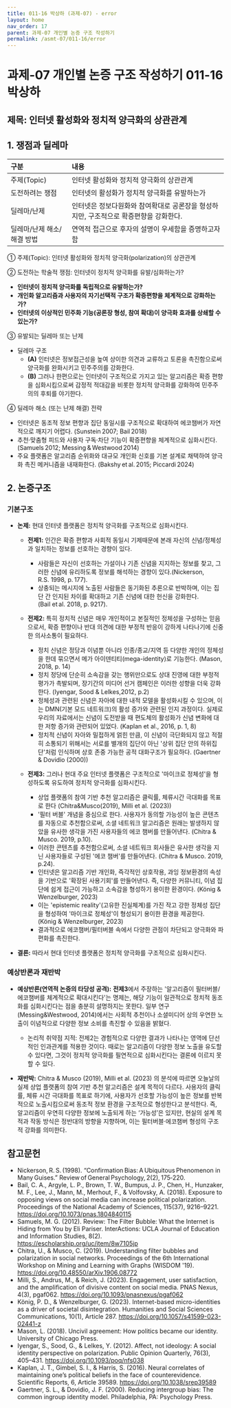 ```yaml
---
title: 011-16 박상하 (과제-07) - error
layout: home
nav_order: 17
parent: 과제-07 개인별 논증 구조 작성하기
permalink: /asmt-07/011-16/error
---
```


# 과제-07 개인별 논증 구조 작성하기 011-16 박상하

## 제목: 인터넷 활성화와 정치적 양극화의 상관관계 

## 1. 쟁점과 딜레마

| 구분 | 내용 |
|:---|:---|
| 주제(Topic) | 인터넷 활성화와 정치적 양극화의 상관관계 |
| 도전하려는 쟁점 | 인터넷의 활성화가 정치적 양극화를 유발하는가 |
| 딜레마/난제 | 인터넷은 정보다원화와 참여확대로 공론장을 형성하지만, 구조적으로 확증편향을 강화한다.|
| 딜레마/난제 해소/해결 방법 | 연역적 접근으로 후자의 설명이 우세함을 증명하고자 함 |

① 주제(Topic): 인터넷 활성화와 정치적 양극화(polarization)의 상관관계  

② 도전하는 학술적 쟁점: 인터넷이 정치적 양극화를 유발/심화하는가?

- **인터넷이 정치적 양극화를 독립적으로 유발하는가?**  
- **개인화 알고리즘과 사용자의 자기선택적 구조가 확증편향을 체계적으로 강화하는가?**  
- **인터넷의 이상적인 민주화 기능(공론장 형성, 참여 확대)이 양극화 효과를 상쇄할 수 있는가?**

③ 유발되는 딜레마 또는 난제

- 딜레마 구조
  - **(A)** 인터넷은 정보접근성을 높여 상이한 의견과 교류하고 토론을 촉진함으로써 양극화를 완화시키고 민주주의를 강화한다.
  - **(B)** 그러나 한편으로는 인터넷이 구조적으로 가지고 있는 알고리즘은 확증 편향을 심화시킴으로써 감정적 적대감을 비롯한 정치적 양극화를 강화하여 민주주의의 후퇴를 야기한다.

④ 딜레마 해소 (또는 난제 해결) 전략

- 인터넷은 동조적 정보 편향과 집단 동일시를 구조적으로 확대하여 에코챔버가 자연적으로 깨지기 어렵다. (Sunstein 2007; Bail 2018)
- 추천·맞춤형 피드와 사용자 구독·차단 기능이 확증편향을 체계적으로 심화시킨다. (Samuels 2012; Messing & Westwood 2014)
- 주요 플랫폼은 알고리즘 순위화와 대규모 개인화 신호를 기본 설계로 채택하여 양극화 촉진 메커니즘을 내재화한다. (Bakshy et al. 2015; Piccardi 2024)

## 2. 논증구조

### 기본구조

- **논제:** 현대 인터넷 플랫폼은 정치적 양극화를 구조적으로 심화시킨다.
  - **전제1:** 인간은 확증 편향과 사회적 동일시 기제때문에 본래 자신의 신념/정체성과 일치하는 정보를 선호하는 경향이 있다. 
    -  사람들은 자신이 선호하는 가설이나 기존 신념을 지지하는 정보를 찾고, 그러한 신념에 유리하도록 정보를 해석하는 경향이 있다.(Nickerson, R.S. 1998, p. 177).
	  - 상충되는 메시지에 노출된 사람들은 동기화된 추론으로 반박하며, 이는 집단 간 인지된 차이를 확대하고 기존 신념에 대한 헌신을 강화한다.(Bail et al. 2018, p. 9217).
   

  - **전제2:** 특히 정치적 신념은 매우 개인적이고 본질적인 정체성을 구성하는 믿음으로서, 확증 편향이나 반대 의견에 대한 부정적 반응이 강하게 나타나기에 신중한 의사소통이 필요하다.
    - 정치 신념은 정당과 이념뿐 아니라 인종/종교/지역 등 다양한 개인의 정체성을 한데 묶으면서 메가 아이덴티티(mega-identity)로 기능한다. (Mason, 2018, p. 14)
    - 정치 정당에 단순히 소속감을 갖는 행위만으로도 상대 진영에 대한 부정적 평가가 촉발되며, 장기간의 미디어 선거 캠페인은 이러한 성향을 더욱 강화한다. (Iyengar, Sood & Lelkes,2012, p.2)
    - 정체성과 관련된 신념은 자아에 대한 내적 모델을 활성화시킬 수 있으며, 이는 DMN(기본 모드 네트워크)의 활성 증가와 관련된 인지 과정이다. 실제로 우리의 자료에서는 신념이 도전받을 때 편도체의 활성화가 신념 변화에 대한 저항 증가와 관련되어 있었다. (Kaplan et al., 2016, p. 1, 8)
    - 정치적 신념이 자아와 밀접하게 얽힌 만큼, 이 신념이 극단화되지 않고 적절히 소통되기 위해서는 서로를 별개의 집단이 아닌 '상위 집단 안의 하위집단'처럼 인식하며 상호 존중 가능한 공적 대화구조가 필요하다. (Gaertner & Dovidio (2000))
    

  - **전제3:** 그러나 현대 주요 인터넷 플랫폼은 구조적으로 '마이크로 정체성'을 형성하도록 유도하여 정치적 양극화를 심화시킨다. 
    - 상업 플랫폼의 참여 기반 추천 알고리즘은 클릭률, 체류시간 극대화를 목표로 한다 (Chitra&Musco(2019), Milli et al. (2023))
    - '필터 버블' 개념을 중심으로 한다. 사용자가 동의할 가능성이 높은 콘텐츠를 자동으로 추천함으로써, 소셜 네트워크 알고리즘은 원래는 발생하지 않았을 유사한 생각을 가진 사용자들의 에코 챔버를 만들어낸다. (Chitra & Musco. 2019, p.10).
    - 이러한 콘텐츠를 추천함으로써, 소셜 네트워크 회사들은 유사한 생각을 지닌 사용자들로 구성된 '에코 챔버'를 만들어낸다. (Chitra & Musco. 2019, p.24).
    - 인터넷은 알고리즘 기반 개인화, 즉각적인 상호작용, 과잉 정보환경의 속성을 기반으로 '확장된 사용기회'를 만들어낸다. 즉, 다양한 커뮤니티, 이념 집단에 쉽게 접근이 가능하고 소속감을 형성하기 용이한 환경이다. (König & Wenzelburger, 2023)
    - 이는 'epistemic reality'(고유한 진실체계)를 가진 작고 강한 정체성 집단을 형성하여 '마이크로 정체성'이 형성되기 용이한 환경을 제공한다. (König & Wenzelburger, 2023)
    - 결과적으로 에코챔버/필터버블 속에서 다양한 관점이 차단되고 양극화와 파편화를 촉진한다. 
  
 
- **결론:** 따라서 현대 인터넷 플랫폼은 정치적 양극화를 구조적으로 심화시킨다.  

### 예상반론과 재반박

- **예상반론(연역적 논증의 타당성 공격):** **전제3**에서 주장하는 '알고리즘이 필터버블/에코챔버를 체계적으로 확대시킨다'는 명제는, 해당 기능이 일관적으로 정치적 동조화를 심화시킨다는 점을 충분히 설명하지는 못한다. 일부 연구(Messing&Westwood, 2014)에서는 사회적 추천이나 소셜미디어 상의 우연한 노출이 이념적으로 다양한 정보 소비를 촉진할 수 있음을 밝혔다. 
  - 논리적 취약점 지적: 전제2는 경험적으로 다양한 결과가 나타나는 영역에 단선적인 인과관계를 적용한 것이다. 때로는 알고리즘이 다양한 정보 노출을 유도할 수 있다면, 그것이 정치적 양극화를 필연적으로 심화시킨다는 결론에 이르지 못할 수 있다. 

- **재반박:** Chitra & Musco (2019), Milli et al. (2023) 의 분석에 따르면 오늘날의 실제 상업 플랫폼의 참여 기반 추천 알고리즘은 설계 목적이 다르다. 사용자의 클릭률, 체류 시간 극대화를 목표로 하기에, 사용자가 선호할 가능성이 높은 정보를 반복적으로 노출시킴으로써 동조적 정보 환경을 구조적으로 형성한다고 분석한다. 즉, 알고리즘이 우연히 다양한 정보에 노출되게 하는 ‘가능성’은 있지만, 현실의 설계 목적과 작동 방식은 정반대의 방향을 지향하며, 이는 필터버블·에코챔버 형성의 구조적 강화를 의미한다.


## 참고문헌

- Nickerson, R. S. (1998). “Confirmation Bias: A Ubiquitous Phenomenon in Many Guises.” Review of General Psychology, 2(2), 175‑220.
- Bail, C. A., Argyle, L. P., Brown, T. W., Bumpus, J. P., Chen, H., Hunzaker, M. F., Lee, J., Mann, M., Merhout, F., & Volfovsky, A. (2018). Exposure to opposing views on social media can increase political polarization. Proceedings of the National Academy of Sciences, 115(37), 9216–9221. https://doi.org/10.1073/pnas.1804840115
- Samuels, M. G. (2012). Review: The Filter Bubble: What the Internet is Hiding from You by Eli Pariser. InterActions: UCLA Journal of Education and Information Studies, 8(2). https://escholarship.org/uc/item/8w7105jp
- Chitra, U., & Musco, C. (2019). Understanding filter bubbles and polarization in social networks. Proceedings of the 6th International Workshop on Mining and Learning with Graphs (WISDOM '19). https://doi.org/10.48550/arXiv.1906.08772
- Milli, S., Andrus, M., & Reich, J. (2023). Engagement, user satisfaction, and the amplification of divisive content on social media. PNAS Nexus, 4(3), pgaf062. https://doi.org/10.1093/pnasnexus/pgaf062
- König, P. D., & Wenzelburger, G. (2023). Internet-based micro-identities as a driver of societal disintegration. Humanities and Social Sciences Communications, 10(1), Article 287. https://doi.org/10.1057/s41599-023-02441-z
- Mason, L. (2018). Uncivil agreement: How politics became our identity. University of Chicago Press.
- Iyengar, S., Sood, G., & Lelkes, Y. (2012). Affect, not ideology: A social identity perspective on polarization. Public Opinion Quarterly, 76(3), 405–431. https://doi.org/10.1093/poq/nfs038
- Kaplan, J. T., Gimbel, S. I., & Harris, S. (2016). Neural correlates of maintaining one’s political beliefs in the face of counterevidence. Scientific Reports, 6, Article 39589. https://doi.org/10.1038/srep39589
- Gaertner, S. L., & Dovidio, J. F. (2000). Reducing intergroup bias: The common ingroup identity model. Philadelphia, PA: Psychology Press.